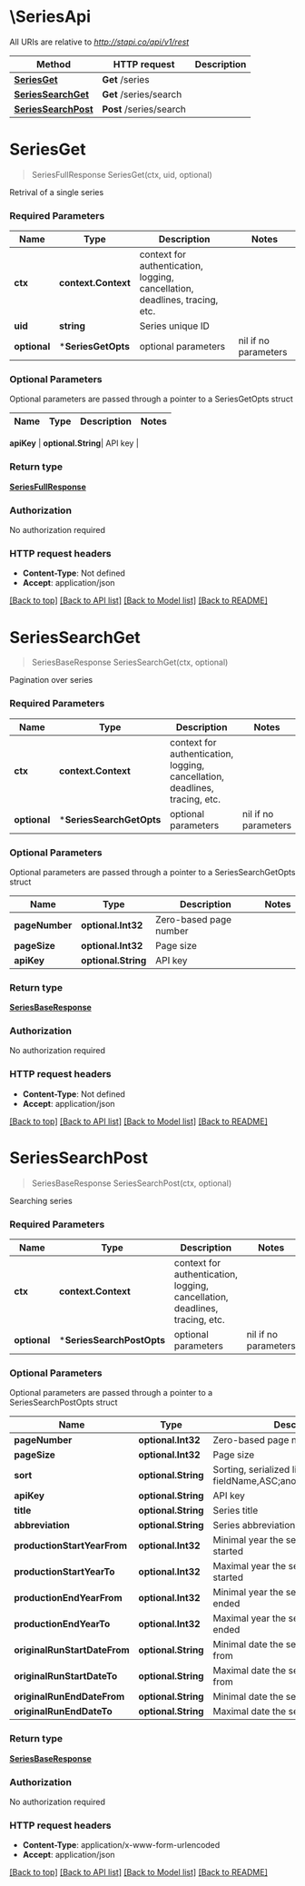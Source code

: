 # \SeriesApi

All URIs are relative to *http://stapi.co/api/v1/rest*

Method | HTTP request | Description
------------- | ------------- | -------------
[**SeriesGet**](SeriesApi.md#SeriesGet) | **Get** /series | 
[**SeriesSearchGet**](SeriesApi.md#SeriesSearchGet) | **Get** /series/search | 
[**SeriesSearchPost**](SeriesApi.md#SeriesSearchPost) | **Post** /series/search | 


# **SeriesGet**
> SeriesFullResponse SeriesGet(ctx, uid, optional)


Retrival of a single series

### Required Parameters

Name | Type | Description  | Notes
------------- | ------------- | ------------- | -------------
 **ctx** | **context.Context** | context for authentication, logging, cancellation, deadlines, tracing, etc.
  **uid** | **string**| Series unique ID | 
 **optional** | ***SeriesGetOpts** | optional parameters | nil if no parameters

### Optional Parameters
Optional parameters are passed through a pointer to a SeriesGetOpts struct

Name | Type | Description  | Notes
------------- | ------------- | ------------- | -------------

 **apiKey** | **optional.String**| API key | 

### Return type

[**SeriesFullResponse**](SeriesFullResponse.md)

### Authorization

No authorization required

### HTTP request headers

 - **Content-Type**: Not defined
 - **Accept**: application/json

[[Back to top]](#) [[Back to API list]](../README.md#documentation-for-api-endpoints) [[Back to Model list]](../README.md#documentation-for-models) [[Back to README]](../README.md)

# **SeriesSearchGet**
> SeriesBaseResponse SeriesSearchGet(ctx, optional)


Pagination over series

### Required Parameters

Name | Type | Description  | Notes
------------- | ------------- | ------------- | -------------
 **ctx** | **context.Context** | context for authentication, logging, cancellation, deadlines, tracing, etc.
 **optional** | ***SeriesSearchGetOpts** | optional parameters | nil if no parameters

### Optional Parameters
Optional parameters are passed through a pointer to a SeriesSearchGetOpts struct

Name | Type | Description  | Notes
------------- | ------------- | ------------- | -------------
 **pageNumber** | **optional.Int32**| Zero-based page number | 
 **pageSize** | **optional.Int32**| Page size | 
 **apiKey** | **optional.String**| API key | 

### Return type

[**SeriesBaseResponse**](SeriesBaseResponse.md)

### Authorization

No authorization required

### HTTP request headers

 - **Content-Type**: Not defined
 - **Accept**: application/json

[[Back to top]](#) [[Back to API list]](../README.md#documentation-for-api-endpoints) [[Back to Model list]](../README.md#documentation-for-models) [[Back to README]](../README.md)

# **SeriesSearchPost**
> SeriesBaseResponse SeriesSearchPost(ctx, optional)


Searching series

### Required Parameters

Name | Type | Description  | Notes
------------- | ------------- | ------------- | -------------
 **ctx** | **context.Context** | context for authentication, logging, cancellation, deadlines, tracing, etc.
 **optional** | ***SeriesSearchPostOpts** | optional parameters | nil if no parameters

### Optional Parameters
Optional parameters are passed through a pointer to a SeriesSearchPostOpts struct

Name | Type | Description  | Notes
------------- | ------------- | ------------- | -------------
 **pageNumber** | **optional.Int32**| Zero-based page number | 
 **pageSize** | **optional.Int32**| Page size | 
 **sort** | **optional.String**| Sorting, serialized like this: fieldName,ASC;anotherFieldName,DESC | 
 **apiKey** | **optional.String**| API key | 
 **title** | **optional.String**| Series title | 
 **abbreviation** | **optional.String**| Series abbreviation | 
 **productionStartYearFrom** | **optional.Int32**| Minimal year the series production started | 
 **productionStartYearTo** | **optional.Int32**| Maximal year the series production started | 
 **productionEndYearFrom** | **optional.Int32**| Minimal year the series production ended | 
 **productionEndYearTo** | **optional.Int32**| Maximal year the series production ended | 
 **originalRunStartDateFrom** | **optional.String**| Minimal date the series originally ran from | 
 **originalRunStartDateTo** | **optional.String**| Maximal date the series originally ran from | 
 **originalRunEndDateFrom** | **optional.String**| Minimal date the series originally ran to | 
 **originalRunEndDateTo** | **optional.String**| Maximal date the series originally ran to | 

### Return type

[**SeriesBaseResponse**](SeriesBaseResponse.md)

### Authorization

No authorization required

### HTTP request headers

 - **Content-Type**: application/x-www-form-urlencoded
 - **Accept**: application/json

[[Back to top]](#) [[Back to API list]](../README.md#documentation-for-api-endpoints) [[Back to Model list]](../README.md#documentation-for-models) [[Back to README]](../README.md)

